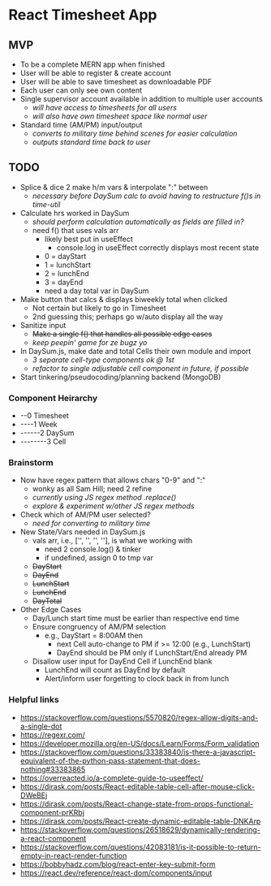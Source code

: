 # React Timesheet App
## MVP
 - To be a complete MERN app when finished
 - User will be able to register & create account
 - User will be able to save timesheet as downloadable PDF
 - Each user can only see own content
 - Single supervisor account available in addition to multiple user accounts
   * _will have access to timesheets for all users_
   * _will also have own timesheet space like normal user_
 - Standard time (AM/PM) input/output
   * _converts to military time behind scenes for easier calculation_
   * _outputs standard time back to user_

## TODO
 - Splice & dice 2 make h/m vars & interpolate ":" between
   * _necessary before DaySum calc to avoid having to restructure f()s in time-util_
 - Calculate hrs worked in DaySum
   * _should perform calculation automatically as fields are filled in?_
   * need f() that uses vals arr
     - likely best put in useEffect
       * console.log in useEffect correctly displays most recent state
     - 0 = dayStart
     - 1 = lunchStart
     - 2 = lunchEnd
     - 3 = dayEnd
     - need a day total var in DaySum
 - Make button that calcs & displays biweekly total when clicked
   * Not certain but likely to go in Timesheet
   * 2nd guessing this; perhaps go w/auto display all the way
 - Sanitize input 
   * ~~Make a single f() that handles all possible edge cases~~
   * _keep peepin' game for ze bugz yo_
 - In DaySum.js, make date and total Cells their own module and import
   * _3 separate cell-type components ok @ 1st_
   * _refactor to single adjustable cell component in future, if possible_
 - Start tinkering/pseudocoding/planning backend (MongoDB)

### Component Heirarchy
  - --0 Timesheet
  - ----1 Week
  - ------2 DaySum
  - --------3 Cell

### Brainstorm
  - Now have regex pattern that allows chars "0-9" and ":"
    * wonky as all Sam Hill; need 2 refine
    * _currently using JS regex method .replace()_
    * _explore & experiment w/other JS regex methods_
  - Check which of AM/PM user selected?
    * _need for converting to military time_
  - New State/Vars needed in DaySum.js
    * vals arr, i.e., ['', '', '', ''], is what we working with
      - need 2 console.log() & tinker
      - if undefined, assign 0 to tmp var
    * ~~DayStart~~
    * ~~DayEnd~~
    * ~~LunchStart~~
    * ~~LunchEnd~~
    * ~~DayTotal~~
  - Other Edge Cases
    * Day/Lunch start time must be earlier than respective end time
    * Ensure congruency of AM/PM selection
      - e.g., DayStart = 8:00AM then
        * next Cell auto-change to PM if >= 12:00 (e.g., LunchStart)
        * DayEnd should be PM only if LunchStart/End already PM
    * Disallow user input for DayEnd Cell if LunchEnd blank
      - LunchEnd will count as DayEnd by default
      - Alert/inform user forgetting to clock back in from lunch

### Helpful links
  - https://stackoverflow.com/questions/5570820/regex-allow-digits-and-a-single-dot
  - https://regexr.com/
  - https://developer.mozilla.org/en-US/docs/Learn/Forms/Form_validation
  - https://stackoverflow.com/questions/33383840/is-there-a-javascript-equivalent-of-the-python-pass-statement-that-does-nothing#33383865
  - https://overreacted.io/a-complete-guide-to-useeffect/
  - https://dirask.com/posts/React-editable-table-cell-after-mouse-click-DWeBEj
  - https://dirask.com/posts/React-change-state-from-props-functional-component-prKRbj
  - https://dirask.com/posts/React-create-dynamic-editable-table-DNKArp
  - https://stackoverflow.com/questions/26518629/dynamically-rendering-a-react-component
  - https://stackoverflow.com/questions/42083181/is-it-possible-to-return-empty-in-react-render-function
  - https://bobbyhadz.com/blog/react-enter-key-submit-form
  - https://react.dev/reference/react-dom/components/input